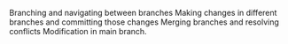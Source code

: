 Branching and navigating between branches
Making changes in different branches and committing those changes
Merging branches and resolving conflicts
 Modification in main branch.
